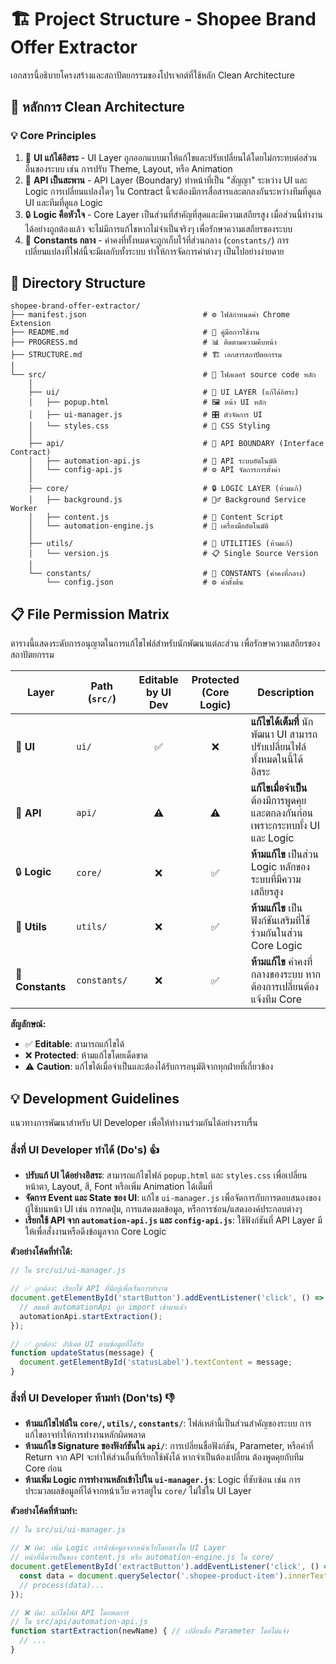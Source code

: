 # 🏗️ Project Structure - Shopee Brand Offer Extractor

เอกสารนี้อธิบายโครงสร้างและสถาปัตยกรรมของโปรเจกต์ที่ใช้หลัก Clean Architecture

## 🎯 หลักการ Clean Architecture

### 💡 Core Principles
1. 🎨 **UI แก้ได้อิสระ** - UI Layer ถูกออกแบบมาให้แก้ไขและปรับเปลี่ยนได้โดยไม่กระทบต่อส่วนอื่นของระบบ เช่น การปรับ Theme, Layout, หรือ Animation
2. 🔌 **API เป็นสะพาน** - API Layer (Boundary) ทำหน้าที่เป็น "สัญญา" ระหว่าง UI และ Logic การเปลี่ยนแปลงใดๆ ใน Contract นี้จะต้องมีการสื่อสารและตกลงกันระหว่างทีมที่ดูแล UI และทีมที่ดูแล Logic
3. 🔒 **Logic คือหัวใจ** - Core Layer เป็นส่วนที่สำคัญที่สุดและมีความเสถียรสูง เมื่อส่วนนี้ทำงานได้อย่างถูกต้องแล้ว จะไม่มีการแก้ไขหากไม่จำเป็นจริงๆ เพื่อรักษาความเสถียรของระบบ
4. 📐 **Constants กลาง** - ค่าคงที่ทั้งหมดจะถูกเก็บไว้ที่ส่วนกลาง (`constants/`) การเปลี่ยนแปลงที่ไฟล์นี้จะมีผลกับทั้งระบบ ทำให้การจัดการค่าต่างๆ เป็นไปอย่างง่ายดาย

## 📁 Directory Structure
```
shopee-brand-offer-extractor/
├── manifest.json                          # ⚙️ ไฟล์กำหนดค่า Chrome Extension
├── README.md                              # 📖 คู่มือการใช้งาน
├── PROGRESS.md                            # 📊 ติดตามความคืบหน้า
├── STRUCTURE.md                           # 🏗️ เอกสารสถาปัตยกรรม
│
└── src/                                   # 📁 โฟลเดอร์ source code หลัก
    │
    ├── ui/                                # 🎨 UI LAYER (แก้ได้อิสระ)
    │   ├── popup.html                     # 🖼️ หน้า UI หลัก
    │   ├── ui-manager.js                  # 🎛️ ตัวจัดการ UI
    │   └── styles.css                     # 🎨 CSS Styling
    │
    ├── api/                               # 🔌 API BOUNDARY (Interface Contract)
    │   ├── automation-api.js              # 🤖 API ระบบอัตโนมัติ
    │   └── config-api.js                  # ⚙️ API จัดการการตั้งค่า
    │
    ├── core/                              # 🔒 LOGIC LAYER (ห้ามแก้)
    │   ├── background.js                  # 🏃‍♂️ Background Service Worker
    │   ├── content.js                     # 📄 Content Script
    │   └── automation-engine.js           # 🎯 เครื่องมืออัตโนมัติ
    │
    ├── utils/                             # 🔧 UTILITIES (ห้ามแก้)
    │   └── version.js                     # 📋 Single Source Version
    │
    └── constants/                         # 📐 CONSTANTS (ค่าคงที่กลาง)
        └── config.json                    # ⚙️ ค่าตั้งต้น
```

## 📋 File Permission Matrix

ตารางนี้แสดงระดับการอนุญาตในการแก้ไขไฟล์สำหรับนักพัฒนาแต่ละส่วน เพื่อรักษาความเสถียรของสถาปัตยกรรม

| Layer         | Path (`src/`)        | Editable by UI Dev | Protected (Core Logic) | Description                                                              |
|---------------|----------------------|:------------------:|:----------------------:|--------------------------------------------------------------------------|
| 🎨 **UI**     | `ui/`                |         ✅         |           ❌           | **แก้ไขได้เต็มที่** นักพัฒนา UI สามารถปรับเปลี่ยนไฟล์ทั้งหมดในนี้ได้อิสระ |
| 🔌 **API**    | `api/`               |         ⚠️         |           ⚠️          | **แก้ไขเมื่อจำเป็น** ต้องมีการพูดคุยและตกลงกันก่อน เพราะกระทบทั้ง UI และ Logic |
| 🔒 **Logic**  | `core/`              |         ❌         |           ✅           | **ห้ามแก้ไข** เป็นส่วน Logic หลักของระบบที่มีความเสถียรสูง                  |
| 🔧 **Utils**  | `utils/`             |         ❌         |           ✅           | **ห้ามแก้ไข** เป็นฟังก์ชันเสริมที่ใช้ร่วมกันในส่วน Core Logic              |
| 📐 **Constants**| `constants/`       |         ❌         |           ✅           | **ห้ามแก้ไข** ค่าคงที่กลางของระบบ หากต้องการเปลี่ยนต้องแจ้งทีม Core        |

**สัญลักษณ์:**
- ✅ **Editable**: สามารถแก้ไขได้
- ❌ **Protected**: ห้ามแก้ไขโดยเด็ดขาด
- ⚠️ **Caution**: แก้ไขได้เมื่อจำเป็นและต้องได้รับการอนุมัติจากทุกฝ่ายที่เกี่ยวข้อง

## 💡 Development Guidelines

แนวทางการพัฒนาสำหรับ UI Developer เพื่อให้ทำงานร่วมกันได้อย่างราบรื่น

### สิ่งที่ UI Developer ทำได้ (Do's) 👍

- **ปรับแก้ UI ได้อย่างอิสระ**: สามารถแก้ไขไฟล์ `popup.html` และ `styles.css` เพื่อเปลี่ยนหน้าตา, Layout, สี, Font หรือเพิ่ม Animation ได้เต็มที่
- **จัดการ Event และ State ของ UI**: แก้ไข `ui-manager.js` เพื่อจัดการกับการตอบสนองของผู้ใช้บนหน้า UI เช่น การกดปุ่ม, การแสดงผลข้อมูล, หรือการซ่อน/แสดงองค์ประกอบต่างๆ
- **เรียกใช้ API จาก `automation-api.js` และ `config-api.js`**: ใช้ฟังก์ชันที่ API Layer มีให้เพื่อสั่งงานหรือดึงข้อมูลจาก Core Logic

**ตัวอย่างโค้ดที่ทำได้:**

```javascript
// ใน src/ui/ui-manager.js

// ✅ ถูกต้อง: เรียกใช้ API ที่มีอยู่เพื่อเริ่มการทำงาน
document.getElementById('startButton').addEventListener('click', () => {
  // สมมติ automationApi ถูก import เข้ามาแล้ว
  automationApi.startExtraction();
});

// ✅ ถูกต้อง: อัปเดต UI ตามข้อมูลที่ได้รับ
function updateStatus(message) {
  document.getElementById('statusLabel').textContent = message;
}
```

### สิ่งที่ UI Developer ห้ามทำ (Don'ts) 👎

- **ห้ามแก้ไขไฟล์ใน `core/`, `utils/`, `constants/`**: ไฟล์เหล่านี้เป็นส่วนสำคัญของระบบ การแก้ไขอาจทำให้การทำงานหลักผิดพลาด
- **ห้ามแก้ไข Signature ของฟังก์ชันใน `api/`**: การเปลี่ยนชื่อฟังก์ชัน, Parameter, หรือค่าที่ Return จาก API จะทำให้ส่วนอื่นที่เรียกใช้พังได้ หากจำเป็นต้องเปลี่ยน ต้องพูดคุยกับทีม Core ก่อน
- **ห้ามเพิ่ม Logic การทำงานหลักเข้าไปใน `ui-manager.js`**: Logic ที่ซับซ้อน เช่น การประมวลผลข้อมูลที่ได้จากหน้าเว็บ ควรอยู่ใน `core/` ไม่ใช่ใน UI Layer

**ตัวอย่างโค้ดที่ห้ามทำ:**

```javascript
// ใน src/ui/ui-manager.js

// ❌ ผิด: เพิ่ม Logic การดึงข้อมูลจากหน้าเว็บโดยตรงใน UI Layer
// หน้าที่นี้ควรเป็นของ content.js หรือ automation-engine.js ใน core/
document.getElementById('extractButton').addEventListener('click', () => {
  const data = document.querySelector('.shopee-product-item').innerText; // ไม่ควรทำ
  // process(data)...
});

// ❌ ผิด: แก้ไขไฟล์ API โดยพลการ
// ใน src/api/automation-api.js
function startExtraction(newName) { // เปลี่ยนชื่อ Parameter โดยไม่แจ้ง
  // ...
}
```
